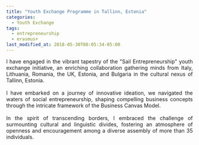 ```yaml
---
title: "Youth Exchange Programme in Tallinn, Estonia"
categories:
  - Youth Exchange
tags:
  - entrepreneurship
  - erasmus+
last_modified_at: 2018-05-30T08:05:34-05:00
---
```

<div style="text-align: justify;">
I have engaged in the vibrant tapestry of the "Sail Entrepreneurship" youth exchange initiative, an enriching collaboration gathering minds from Italy, Lithuania, Romania, the UK, Estonia, and Bulgaria in the cultural nexus of Tallinn, Estonia.
</div>

<br>

<div style="text-align: justify;">
I have embarked on a journey of innovative ideation, we navigated the waters of social entrepreneurship, shaping compelling business concepts through the intricate framework of the Business Canvas Model.
</div>

<br>

<div style="text-align: justify;">
In the spirit of transcending borders, I embraced the challenge of surmounting cultural and linguistic divides, fostering an atmosphere of openness and encouragement among a diverse assembly of more than 35 individuals.
</div>